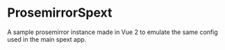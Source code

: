 # ProsemirrorSpext
A sample prosemirror instance made in Vue 2 to emulate the same config used in the main spext app.
